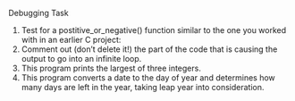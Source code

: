 Debugging Task
1. Test for a postitive_or_negative() function similar to the one you worked with in an earlier C project:
2. Comment out (don’t delete it!) the part of the code that is causing the output to go into an infinite loop.
3. This program prints the largest of three integers.
4. This program converts a date to the day of year and determines how many days are left in the year, taking leap year into consideration.
